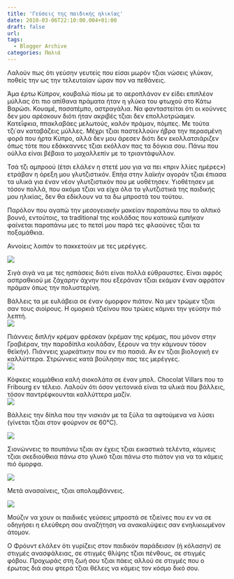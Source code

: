 ```yaml
---
title: 'Γεύσεις της παιδικής ηλικίας'
date: 2010-03-06T22:10:00.004+01:00
draft: false
url: 
tags:
  - Blogger Archive
categories: Παλιά
---
```


Λαλούν πως ότι γεύσην γευτείς που είσαι μωρόν τζιαι νώσεις γλύκαν, ποθείς την ως την τελευταίαν ώραν πον να πεθάνεις.  
  
Άμα έρτω Κύπρον, κουβαλώ πίσω με το αεροπλάνον εν είδει επιπλέον μύλλας ότι πιο απίθανα πράματα ήταν η γλύκα του φτωχού στο Κάτω Βαρώσι. Κουαμέ, πασατέμπο, αστραγάλια. Να φανταστείται ότι οι κούννες δεν μου αρέσκουν διότι ήταν ακριβές τζιαι δεν επολλοτρώαμεν. Κατεΐφκια, ππακλαβάες μελωτούς, καλόν πράμαν, πόμπες. Με τούτα τζι΄αν καταβάζεις μύλλες. Μέχρι τζιαι παστελλούιν ήβρα την περασμένη φορά που ήρτα Κύπρο, αλλά δεν μου άρεσεν διότι δεν εκολλατσιάριζεν όπως τότε που εδάκκαννες τζιαι εκόλλαν πας τα δόγκια σου. Πάνω που ούλλα είναι βέβαια το μαχαλλεπίν με το τριαντάφυλλον.  
  
Τσά τζι αμπροού (έτσι ελάλεν η στετέ μου για να πει «πριν λλίες ημέρες») ετράβαν η όρεξη μου γλυτζιστικόν. Επήα στην λαϊκήν αγοράν τζιαι έπιασα τα υλικά για έναν νέον γλυτζιστικόν που με υοθέτησεν. Υιοθέτησεν με τόσον πολλά, που ακόμα τζιαι να είχα όλα τα γλυτζιστικά της παιδικής μου ηλικίας, δεν θα εδίκλουν να τα δω μπροστά του τούτου.  
  
Παρόλον που αγαπώ την μεσογειακήν μακείαν παραπάνω που το αλπικό βουνό, εντούτοις, τα traditional της κοιλάδας που κατοικώ εμπήκαν φαίνεται παραπάνω μες το πετσί μου παρά τες φλαούνες τζιαι τα ποξαμάθκια.  
  
Αννοίεις λοιπόν το πακκετούιν με τες μερέγγες.  
  
[![](https://blogger.googleusercontent.com/img/b/R29vZ2xl/AVvXsEjRGPm9DbnjgBOpjvHEKDxalLC3z8-wV_QB3QoGaza9O2JwO1ECKmMA7c5H7sstQ4xU1R1u-bl5sbZlQd4FIKiT-y6-FAETv8BNvyUL7Mv3MspRhj9H7_BG1L62doCcold0EDuT7iVpJPk/s400/7.JPG)](https://blogger.googleusercontent.com/img/b/R29vZ2xl/AVvXsEjRGPm9DbnjgBOpjvHEKDxalLC3z8-wV_QB3QoGaza9O2JwO1ECKmMA7c5H7sstQ4xU1R1u-bl5sbZlQd4FIKiT-y6-FAETv8BNvyUL7Mv3MspRhj9H7_BG1L62doCcold0EDuT7iVpJPk/s1600-h/7.JPG)  
  
Σιγά σιγά να με τες ησπάσεις διότι είναι πολλά εύθραυστες. Είναι αφρός ασπραθκιού με ζάχαρην άχνην που εξεράναν τζιαι εκάμαν έναν αφράτον πράμαν όπως την πολυστερίνη.  
  
Βάλλεις τα με ευλάβεια σε έναν όμορφον πιάτον. Να μεν τρώμεν τζιαι σαν τους σιοίρους. Η ομορκιά τζιείνου που τρώεις κάμνει την γεύσην πιό λεπτή.  
[![](https://blogger.googleusercontent.com/img/b/R29vZ2xl/AVvXsEiZy_zzqiVz0lSJ9eVrUhUa9KvvQo5tzPScL3hH9W88AgPq3INUOoAtjkwsWD7iVkwt7RWz3Mxj_FiDoErV7O_7EjSCmUwmxUwbtQhNWM1kCqeiUEPa0yoPzXTPkkz8K32G1BSFaRRqtcM/s400/6.JPG)](https://blogger.googleusercontent.com/img/b/R29vZ2xl/AVvXsEiZy_zzqiVz0lSJ9eVrUhUa9KvvQo5tzPScL3hH9W88AgPq3INUOoAtjkwsWD7iVkwt7RWz3Mxj_FiDoErV7O_7EjSCmUwmxUwbtQhNWM1kCqeiUEPa0yoPzXTPkkz8K32G1BSFaRRqtcM/s1600-h/6.JPG)  
  
Πιάννεις διπλήν κρέμαν φρέσκαν (κρέμαν της κρέμας, που μόνον στην Γραβιέραν, την παραδίπλα κοιλάδαν, ξέρουν να την κάμνουν τόσον θεϊκήν). Πιάννεις χωρκάτικην που εν πιο πασιά. Αν εν τζιαι βιολογική εν καλλύττερα. Στρώννεις κατά βούλησην πας τες μερέγγες.  
[![](https://blogger.googleusercontent.com/img/b/R29vZ2xl/AVvXsEgQFi5TABx4jTAJXvQkG9lQl67G47IsyI76lvFqXE6t3cYsHxsbZM0TiKJ800FtvslA9DWh_DJAv8DvDsXrHEw-TiKlR_ch5l5SLF8GyHs0nKAisuyeodAjn7NjLYnkx_RmpEwXD9LYEcY/s400/5.JPG)](https://blogger.googleusercontent.com/img/b/R29vZ2xl/AVvXsEgQFi5TABx4jTAJXvQkG9lQl67G47IsyI76lvFqXE6t3cYsHxsbZM0TiKJ800FtvslA9DWh_DJAv8DvDsXrHEw-TiKlR_ch5l5SLF8GyHs0nKAisuyeodAjn7NjLYnkx_RmpEwXD9LYEcY/s1600-h/5.JPG)  
  
Κόφκεις κομμάθκια καλή σιοκολάτα σε έναν μπολ. Chocolat Villars που το Fribourg εν τέλειο. Λαλούν ότι όσον γειτονικά είναι τα υλικά που βάλλεις, τόσον παντρέφκουνται καλλύττερα μαζίν.  
[![](https://blogger.googleusercontent.com/img/b/R29vZ2xl/AVvXsEgOBFHyl8cgrMY-2TZygxyijrDgMmaz93HJFszhumDSWGE9kKnllORCotIwZfVoJfhwvRv4wSVS0Lh9bODdfIyw1SOJJMWITjzwJ6KtnoQaYPMOaiu9aqRnKv4JF_EwlOjLhqjqWTUMO4M/s400/4.JPG)](https://blogger.googleusercontent.com/img/b/R29vZ2xl/AVvXsEgOBFHyl8cgrMY-2TZygxyijrDgMmaz93HJFszhumDSWGE9kKnllORCotIwZfVoJfhwvRv4wSVS0Lh9bODdfIyw1SOJJMWITjzwJ6KtnoQaYPMOaiu9aqRnKv4JF_EwlOjLhqjqWTUMO4M/s1600-h/4.JPG)  
  
  
Βάλλεις την δίπλα που την νισκιάν με τα ξύλα τα αφτούμενα να λύσει (γίνεται τζιαι στον φούρνον σε 60°C).  
  
[![](https://blogger.googleusercontent.com/img/b/R29vZ2xl/AVvXsEhOJUNEZyDgJW4tw00ff77-0-tlvHMAPYHURvtx8lqw_Rdf5ZZWEKIsQRKagRQHvc5xLYESOraeI03gMCvaQmsZB4R04t5E5-TBj9eK0AjVQmKTvV1NYBA0NKNMcRGeXUoHzAkTc17rXsU/s400/3.JPG)](https://blogger.googleusercontent.com/img/b/R29vZ2xl/AVvXsEhOJUNEZyDgJW4tw00ff77-0-tlvHMAPYHURvtx8lqw_Rdf5ZZWEKIsQRKagRQHvc5xLYESOraeI03gMCvaQmsZB4R04t5E5-TBj9eK0AjVQmKTvV1NYBA0NKNMcRGeXUoHzAkTc17rXsU/s1600-h/3.JPG)  
  
Σιονώννεις το πουπάνω τζιαι αν έχεις τζιαι εικαστικά τελέντα, κάμνεις τζιαι σκεδιούθκια πάνω στο γλυκό τζιαι πάνω στο πιάτον για να τα κάμεις πιό όμορφα.  
  
[![](https://blogger.googleusercontent.com/img/b/R29vZ2xl/AVvXsEhIMIj95VSdDMiIp5wVZ6pnxQR_GPTQc42kMme8ulcIuosAQpYx2bduiBYoikFZwzg8jD_DRe3DO5fuT_qr5BUixh7pAvCTw0CxC6Yhwp-bMHF3TZ1UFfoS2zCmxg54aBs8p-KsNaqUZ5s/s400/2.JPG)](https://blogger.googleusercontent.com/img/b/R29vZ2xl/AVvXsEhIMIj95VSdDMiIp5wVZ6pnxQR_GPTQc42kMme8ulcIuosAQpYx2bduiBYoikFZwzg8jD_DRe3DO5fuT_qr5BUixh7pAvCTw0CxC6Yhwp-bMHF3TZ1UFfoS2zCmxg54aBs8p-KsNaqUZ5s/s1600-h/2.JPG)  
  
Μετά ανασαίνεις, τζιαι απολαμβάννεις.  
  
[![](https://blogger.googleusercontent.com/img/b/R29vZ2xl/AVvXsEhITOSHLbmdO4PH3DRI9UYU3uo7j1PqNTBJJLDHEbygXAJ8nNpSSKEUi4ivw1XpK-AMH3U-6FznVrdS3qHEawv8Vb96i6S9Y-QxXAyPGGnscscBLQj-JOMw8KVK7ju_vfjhgoF_tbR0Q38/s400/1.JPG)](https://blogger.googleusercontent.com/img/b/R29vZ2xl/AVvXsEhITOSHLbmdO4PH3DRI9UYU3uo7j1PqNTBJJLDHEbygXAJ8nNpSSKEUi4ivw1XpK-AMH3U-6FznVrdS3qHEawv8Vb96i6S9Y-QxXAyPGGnscscBLQj-JOMw8KVK7ju_vfjhgoF_tbR0Q38/s1600-h/1.JPG)  
  
Μούζιν να χουν οι παιδικές γεύσεις μπροστά σε τζιείνες που εν να σε οδηγήσει η ελεύθερη σου αναζήτηση να ανακαλύψεις σαν ενηλικιωμένον άτομον.

  

Ο Φρόυντ ελάλεν ότι γυρίζεις στον παιδικόν παράδεισον (ή κόλασην) σε στιγμές ανασφάλειας, σε στιγμές θλίψης τζιαι πένθους, σε στιγμές φόβου. Προχωράς στη ζωή σου τζιαι πάεις αλλού σε στιγμές που ο έρωτας διά σου φτερά τζιαι θέλεις να κάμεις τον κόσμο δικό σου.
